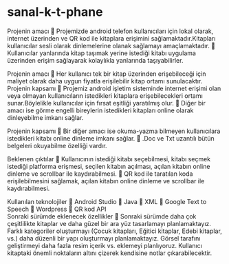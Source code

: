 # sanal-k-t-phane
Projenin amacı  Projemizde android telefon kullanıcıları için lokal olarak, internet üzerinden ve QR kod ile kitaplara erişimini sağlamaktadır.Kitapları kullanıcılar sesli olarak dinlemelerine olanak sağlamayı amaçlamaktadır.   Kullanıcılar yanlarında kitap taşımak yerine istediği kitabı uygulama üzerinden erişim sağlayarak kolaylıkla yanlarında taşıyabilirler. 
 
Projenin amacı  Her kullanıcı tek bir kitap üzerinden erişebileceği için maliyet olarak daha  uygun fiyatla erişilebilir kitap ortamı sunulacaktır. 
Projenin kapsamı  Projemiz android işletim sisteminde internet erişimi olan veya olmayan kullanıcıların istedikleri kitaplara erişebilecekleri ortamı sunar.Böylelikle kullanıcılar için fırsat eşitliği yaratılmış olur.  Diğer bir amacı ise görme engelli bireylerin istedikleri kitapları online olarak dinleyebilme imkanı sağlar. 
 
Projenin kapsamı  Bir diğer amacı ise okuma-yazma bilmeyen kullanıcılara istedikleri kitabı online dinleme imkanı sağlar.  .Doc ve Txt uzantılı bütün belgeleri okuyabilme özelliği vardır. 
 
Beklenen çıktılar  Kullanıcının istediği kitabı seçebilmesi, kitabı seçmek istediği platforma erişmesi, seçilen kitabın açılması, açılan kitabın online dinleme ve scrollbar ile kaydırabilmesi.  QR kod ile taratılan koda erişilebilmesini sağlamak, açılan kitabın online dinleme ve scrollbar ile kaydırabilmesi. 
 
Kullanılan teknolojiler  Android Studio   Java   XML  Google Text to Speech  Wordpress   QR kod API  
Sonraki sürümde eklenecek özellikler  Sonraki sürümde daha çok çeşitlilikte kitaplar ve daha güzel bir ara yüz tasarlamayı planlamaktayız. Farklı kategoriler oluşturmayı (Çocuk kitapları, Eğitici kitaplar, Edebi kitaplar, vs.) daha düzenli bir yapı oluşturmayı  planlamaktayız. Görsel tarafını geliştirmeyi daha fazla resim içerik vs. eklemeyi planlıyoruz. Kullanıcı kitaptaki önemli noktaların altını çizerek kendisine notlar çıkarabilecektir.  
